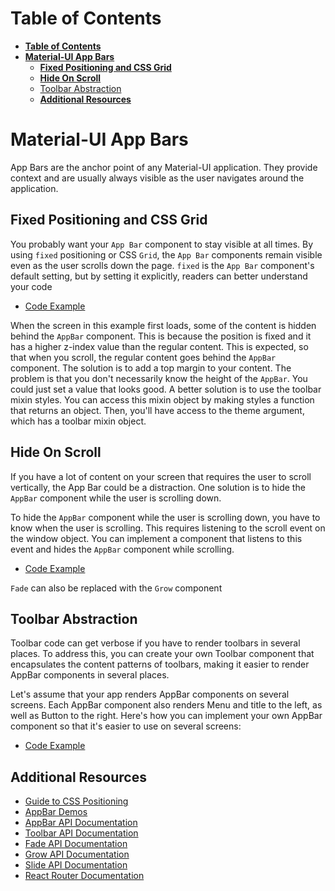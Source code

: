 # **Table of Contents**

- [**Table of Contents**](#table-of-contents)
- [**Material-UI App Bars**](#material-ui-app-bars)
  - [**Fixed Positioning and CSS Grid**](#fixed-positioning-and-css-grid)
  - [**Hide On Scroll**](#hide-on-scroll)
  - [Toolbar Abstraction](#toolbar-abstraction)
  - [**Additional Resources**](#additional-resources)

# **Material-UI App Bars**

App Bars are the anchor point of any Material-UI application. They provide context and are usually always visible as the user navigates around the application.

## **Fixed Positioning and CSS Grid**

You probably want your `App Bar` component to stay visible at all times. By using `fixed` positioning or CSS `Grid`, the `App Bar` components remain visible even as the user scrolls down the page.  `fixed` is the `App Bar` component's default setting, but by setting it explicitly, readers can better understand your code

- [Code Example](../material-ui-lesson/src/components/AppBar/FixedPosition.js)

When the screen in this example first loads, some of the content is hidden behind the `AppBar` component. This is because the position is fixed and it has a higher z-index value than the regular content. This is expected, so that when you scroll, the regular content goes behind the `AppBar` component. The solution is to add a top margin to your content. The problem is that you don't necessarily know the height of the `AppBar`. You could just set a value that looks good. A better solution is to use the toolbar mixin styles. You can access this mixin object by making styles a function that returns an object. Then, you'll have access to the theme argument, which has a toolbar mixin object.

## **Hide On Scroll**

If you have a lot of content on your screen that requires the user to scroll vertically, the App Bar could be a distraction. One solution is to hide the `AppBar` component while the user is scrolling down.

To hide the `AppBar` component while the user is scrolling down, you have to know when the user is scrolling. This requires listening to the scroll event on the window object. You can implement a component that listens to this event and hides the `AppBar` component while scrolling.

- [Code Example](../material-ui-lesson/src/components/AppBar/ScrolledAppBar.js)

`Fade` can also be replaced with the `Grow` component

## Toolbar Abstraction

Toolbar code can get verbose if you have to render toolbars in several places. To address
this, you can create your own Toolbar component that encapsulates the content patterns of
toolbars, making it easier to render AppBar components in several places.

Let's assume that your app renders AppBar components on several screens. Each
AppBar component also renders Menu and title to the left, as well as Button to the right.
Here's how you can implement your own AppBar component so that it's easier to use on
several screens:

- [Code Example](../material-ui-lesson/src/components/AppBar/ToolbarAbstraction.js)

## **Additional Resources**

- [Guide to CSS Positioning](https://developer.mozilla.org/en-US/docs/Learn/)
- [AppBar Demos](https://material-ui.com/demos/app-bar/)
- [AppBar API Documentation](https://material-ui.com/api/app-bar/)
- [Toolbar API Documentation](https://material-ui.com/api/toolbar/)
- [Fade API Documentation](https://material-ui.com/api/fade/)
- [Grow API Documentation](https://material-ui.com/api/grow/)
- [Slide API Documentation](https://material-ui.com/api/slide/)
- [React Router Documentation](https://reacttraining.com/react-router/)